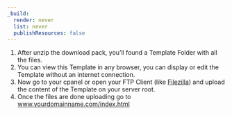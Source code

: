 ```yaml
---
_build:
  render: never
  list: never
  publishResources: false
---
```


1. After unzip the download pack, you’ll found a Template Folder with all the files.
2. You can view this Template in any browser, you can display or edit the Template without an internet connection.
3. Now go to your cpanel or open your FTP Client (like [Filezilla](http://sourceforge.net/projects/filezilla/files/FileZilla_Client/3.9.0.2/FileZilla_3.9.0.2_win32-setup.exe/download?accel_key=57%3A1407264553%3Ahttps%253A//filezilla-project.org/download.php%253Ftype%253Dclient%3A59f6c662%2460e732e1e76bd06acbe3bb9c56ae06e7b09c3e6a&click_id=31d5cc44-1cd1-11e4-a846-0200ac1d1d9f&source=accel)) and upload the content of the Template on your server root.
4. Once the files are done uploading go to www.yourdomainname.com/index.html